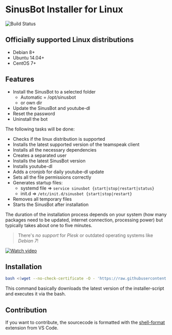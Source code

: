 # SinusBot Installer for Linux

![Build Status](https://github.com/sinusbot/installer-linux/workflows/CI/badge.svg)

## Officially supported Linux distributions

- Debian 8+
- Ubuntu 14.04+
- CentOS 7+

## Features

- Install the SinusBot to a selected folder
  - Automatic = /opt/sinusbot
  - or own dir
- Update the SinusBot and youtube-dl
- Reset the password
- Uninstall the bot

The following tasks will be done:

- Checks if the linux distribution is supported
- Installs the latest supported version of the teamspeak client
- Installs all the necessary dependencies
- Creates a separated user
- Installs the latest SinusBot version
- Installs youtube-dl
- Adds a cronjob for daily youtube-dl update
- Sets all the file permissions correctly
- Generates startup files:
  - systemd file => `service sinusbot {start|stop|restart|status}`
  - init.d => `/etc/init.d/sinusbot {start|stop|restart}`
- Removes all temporary files
- Starts the SinusBot after installation

The duration of the installation process depends on your system (how many packages need to be updated, internet connection, processing power) but typically takes about one to five minutes.

> There's *no support* for *Plesk* or outdated operating systems like *Debian 7*!

[![Watch video](https://img.youtube.com/vi/_GEd_ert7PA/0.jpg)](https://www.youtube.com/watch?v=_GEd_ert7PA)

## Installation

```bash
bash <(wget --no-check-certificate -O - 'https://raw.githubusercontent.com/SinusBot/installer-linux/master/sinusbot_installer.sh')
```

This command basically downloads the latest version of the installer-script and executes it via the bash.

## Contribution

If you want to contribute, the sourcecode is formatted with the [shell-format](https://marketplace.visualstudio.com/items?itemName=foxundermoon.shell-format) extension from VS Code.
